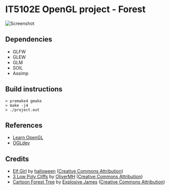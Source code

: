 # IT5102E OpenGL project - Forest

![Screenshot](https://i.imgur.com/bf14MUA.jpg)

## Dependencies

* GLFW
* GLEW
* GLM
* SOIL
* Assimp

## Build instructions

```
> premake4 gmake
> make -j4  
> ./project.out
```

## References

* [Learn OpenGL](http://learnopengl.com/)
* [OGLdev](http://ogldev.atspace.co.uk/)

## Credits

* [Elf Girl](https://sketchfab.com/models/52f2e84961b94760b7805c178890d644)
by [halloween](https://sketchfab.com/yellow09)
([Creative Commons Attribution](https://creativecommons.org/licenses/by/4.0/))
* [3 Low Poly Cliffs](http://www.blendswap.com/blends/view/71140)
by [OliverMH](http://www.blendswap.com/user/OliverMH)
([Creative Commons Attribution](https://creativecommons.org/licenses/by/3.0/))
* [Cartoon Forest Tree](http://www.blendswap.com/blends/view/68465)
by [Explosive James](http://www.blendswap.com/user/Explosive+James)
([Creative Commons Attribution](https://creativecommons.org/licenses/by/3.0/))
